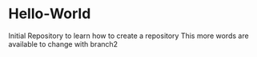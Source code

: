 # Hello-World
Initial Repository to learn how to create a repository
This more words are available to change with branch2
